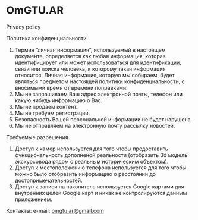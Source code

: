 # OmGTU.AR
Privacy policy

Политика конфиденциальности

1. Термин “личная информация”, используемый в настоящем документе, определяется как любая информация, которая идентифицирует или может использоваться для идентификации, связи или поиска человека, к которому такая информация относится. Личная информация, которую мы собираем, будет являться предметом настоящей политики конфиденциальности, с вносимыми время от времени поправками.
2. Мы не запрашиваем Ваш адрес электронной почты, телефон или какую нибудь информацию о Вас.
3. Мы не продаем контент.
4. Мы не требуем регистрации.
5. Безопасность Вашей персональной информации не будет нарушена.
7. Мы не отправляем на электронную почту рассылку новостей.

Требуемые разрешения
1. Доступ к камер используется для того чтобы  предоставить функциональность дополненой реальности (отобразить 3d модель экскурсовода рядом с реальным историческим объектом).
2. Доступ к местоположению телефона используется для того чтобы можно было отобразить информацию о расстоянии до достопримечательностей.
3. Доступ к записи на накопитель используется Google картами для внутренних целей Google карт и никак не контролируются данным приложением.

Контакты:
e-mail: omgtu.ar@gmail.com

